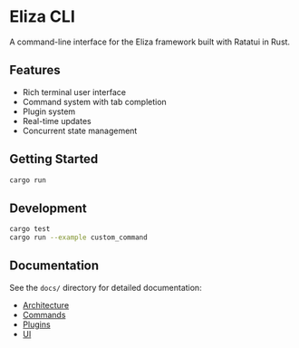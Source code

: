 # Eliza CLI

A command-line interface for the Eliza framework built with Ratatui in Rust.

## Features

- Rich terminal user interface
- Command system with tab completion
- Plugin system
- Real-time updates
- Concurrent state management

## Getting Started

```bash
cargo run
```

## Development

```bash
cargo test
cargo run --example custom_command
```

## Documentation

See the `docs/` directory for detailed documentation:

- [Architecture](docs/ARCHITECTURE.md)
- [Commands](docs/COMMANDS.md)
- [Plugins](docs/PLUGINS.md)
- [UI](docs/UI.md)
